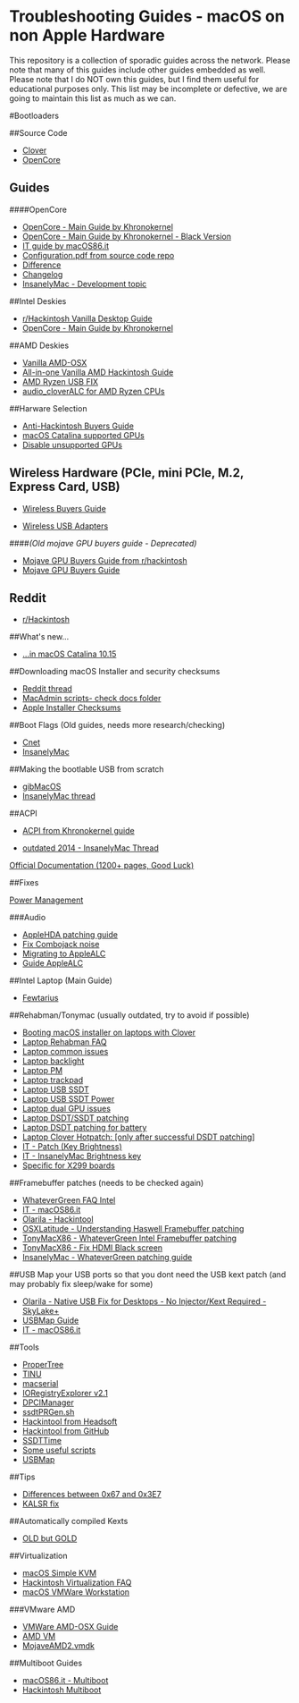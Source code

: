 # Troubleshooting Guides - macOS on non Apple Hardware

This repository is a collection of sporadic guides across the network. Please note that many of this guides include other guides embedded as well. Please note that I do NOT own this guides, but I find them useful for educational purposes only.
This list may be incomplete or defective, we are going to maintain this list as much as we can.

#Bootloaders

##Source Code

* [Clover](https://github.com/cloverhackycolor/CloverBootloader)
* [OpenCore](https://github.com/acidanthera/OpenCorePkg)

## Guides
####OpenCore

* [OpenCore - Main Guide by Khronokernel](https://khronokernel-2.gitbook.io/opencore-vanilla-desktop-guide/)
* [OpenCore - Main Guide by Khronokernel - Black Version](https://khronokernel.github.io/Opencore-Vanilla-Desktop-Guide)
* [IT guide by macOS86.it](https://macos86.gitbook.io/guida-opencore)
* [Configuration.pdf from source code repo](https://github.com/acidanthera/OpenCorePkg/blob/master/Docs/Configuration.pdf)
* [Difference](https://github.com/acidanthera/OpenCorePkg/blob/master/Docs/Differences/Differences.pdf)
* [Changelog](https://github.com/acidanthera/OpenCorePkg/blob/master/Changelog.md)
* [InsanelyMac - Development topic](https://www.insanelymac.com/forum/topic/338527-opencore-development)

##Intel Deskies

* [r/Hackintosh Vanilla Desktop Guide](https://hackintosh.gitbook.io/-r-hackintosh-vanilla-desktop-guide)
* [OpenCore - Main Guide by Khronokernel](https://khronokernel-2.gitbook.io/opencore-vanilla-desktop-guide/)

##AMD Deskies

* [Vanilla AMD-OSX](https://vanilla.amd-osx.com)
* [All-in-one Vanilla AMD Hackintosh Guide](https://kb.hackintoshisfun.ml/clover)
* [AMD Ryzen USB FIX](https://github.com/XLNCs/ryzenusbfix/blob/master/ManualGuide.md)
* [audio_cloverALC for AMD Ryzen CPUs](https://github.com/AlGreyy/AMD_Ryzen-audio_CloverALC)

##Harware Selection

* [Anti-Hackintosh Buyers Guide](https://khronokernel-5.gitbook.io/anti-hackintosh-buyers-guide)
* [macOS Catalina supported GPUs](https://khronokernel-3.gitbook.io/catalina-gpu-buyers-guide)
* [Disable unsupported GPUs](https://khronokernel-4.gitbook.io/disable-unsupported-gpus)

## Wireless Hardware (PCIe, mini PCIe, M.2, Express Card, USB)

* [Wireless Buyers Guide](https://khronokernel-7.gitbook.io/wireless-buyers-guide)

* [Wireless USB Adapters](https://github.com/chris1111/Wireless-USB-Adapter-Clover)


####*(Old mojave GPU buyers guide - Deprecated)*

* [Mojave GPU Buyers Guide from r/hackintosh](https://www.reddit.com/r/hackintosh/comments/b91vf5/mojave_gpu_buyers_guide)
* [Mojave GPU Buyers Guide](https://github.com/khronokernel/Mojave-GPU-Buyers-Guide)

## Reddit

* [r/Hackintosh](https://www.reddit.com/r/hackintosh/wiki/faq#wiki_guides)

##What's new... 

* [...in macOS Catalina 10.15](https://github.com/khronokernel/What-s-new-in-macOS-Catalina/blob/master/README.md)

##Downloading macOS Installer and security checksums

* [Reddit thread](https://www.reddit.com/r/hackintosh/comments/efjy5g/how_to_download_macos_from_apples_official/)
* [MacAdmin scripts- check docs folder](https://github.com/munki/macadmin-scripts)
* [Apple Installer Checksums](https://github.com/notpeter/apple-installer-checksums/blob/master/readme.md#mac-osx-installers-sha1-checksums)

##Boot Flags (Old guides, needs more research/checking)

* [Cnet](https://www.cnet.com/news/boot-argument-options-in-os-x/)
* [InsanelyMac](https://www.insanelymac.com/forum/topic/99891--/)


##Making the bootlable USB from scratch

* [gibMacOS](https://internet-install.gitbook.io/macos-internet-install)
* [InsanelyMac thread](https://www.insanelymac.com/forum/topic/329828-making-a-bootable-high-sierra-usb-installer-entirely-from-scratch-in-windows-or-linux-mint-without-access-to-mac-or-app-store-installerapp)


##ACPI

* [ACPI from Khronokernel guide](https://khronokernel-2.gitbook.io/opencore-vanilla-desktop-guide/extras/acpi)

* [outdated 2014 - InsanelyMac Thread](https://www.insanelymac.com/forum/topic/298027-guide-aio-guides-for-hackintosh/?tab=comments#comment-2027250)

[Official Documentation (1200+ pages, Good Luck)](https://uefi.org/sites/default/files/resources/ACPI_6_3_May16.pdf)

##Fixes 

[Power Management](https://www.reddit.com/r/hackintosh/comments/bnimcj/power_management_101)

###Audio

* [AppleHDA patching guide](https://osxlatitude.com/forums/topic/1946-complete-applehda-patching-guide)
* [Fix Combojack noise](https://osxlatitude.com/forums/topic/11316-how-to-fix-static-noisedistortioncrackling-sound-and-combojack-in-laptops)
* [Migrating to AppleALC](https://www.reddit.com/r/hackintosh/comments/4sil5p/audio_mechanic_old_patchfix_removal_applealc)
* [Guide AppleALC](https://www.reddit.com/r/hackintosh/comments/4e23w6/guide_native_audio_with_clover_applealckex)


##Intel Laptop (Main Guide)

* [Fewtarius](https://fewtarius.gitbook.io/laptopguide)

##Rehabman/Tonymac (usually outdated, try to avoid if possible)

* [Booting macOS installer on laptops with Clover](https://www.tonymacx86.com/threads/guide-booting-the-os-x-installer-on-laptops-with-clover.148093)
* [Laptop Rehabman FAQ](https://www.tonymacx86.com/threads/faq-read-first-laptop-frequent-questions.164990/)
* [Laptop common issues](https://www.tonymacx86.com/threads/readme-common-problems-changes-fixes-on-mojave.255823/)
* [Laptop backlight](https://www.tonymacx86.com/threads/guide-laptop-backlight-control-using-applebacklightinjector-kext.218222/)
* [Laptop PM](https://www.tonymacx86.com/threads/guide-native-power-management-for-laptops.175801/)
* [Laptop trackpad](https://www.tonymacx86.com/threads/wip-voodooi2c-i2c-trackpad-limited-support.204227/)
* [Laptop USB SSDT](https://www.tonymacx86.com/threads/guide-creating-a-custom-ssdt-for-usbinjectall-kext.211311/)
* [Laptop USB SSDT Power](https://www.tonymacx86.com/threads/guide-usb-power-property-injection-for-sierra-and-later.222266/)
* [Laptop dual GPU issues](https://www.tonymacx86.com/threads/guide-disabling-discrete-graphics-in-dual-gpu-laptops.163772/)
* [Laptop DSDT/SSDT patching](https://www.tonymacx86.com/threads/guide-patching-laptop-dsdt-ssdts.152573/)
* [Laptop DSDT patching for battery](https://www.tonymacx86.com/threads/guide-how-to-patch-dsdt-for-working-battery-status.116102/)
* [Laptop Clover Hotpatch: [only after successful DSDT patching]](https://www.tonymacx86.com/threads/guide-using-clover-to-hotpatch-acpi.200137/)
* [IT - Patch (Key Brightness)](https://hackintoshitalia.altervista.org/patch-dsdt-tasti-luminosita)
* [IT - InsanelyMac Brightness key](https://www.insanelymac.com/forum/topic/341703-guida-laptop-come-configurare-il-controllo-della-luminosità-pnlf/?tab=comments#comment-2700467)
* [Specific for X299 boards](https://www.insanelymac.com/forum/topic/334343-imac-pro-x299-live-the-future-new-with-macos-1014-mojave-successful-buildsuccessful-guide/)

##Framebuffer patches (needs to be checked again)

* [WhateverGreen FAQ Intel](https://github.com/acidanthera/WhateverGreen/blob/master/Manual/FAQ.IntelHD.en.md)
* [IT - macOS86.it](https://www.macos86.it/topic/849-weg-come-applicare-le-relative-patch/)
* [Olarila - Hackintool](https://olarila.com/forum/viewtopic.php?t=9275)
* [OSXLatitude - Understanding Haswell Framebuffer patching](https://osxlatitude.com/forums/topic/10267-understanding-and-patching-framebuffer-haswell/)
* [TonyMacX86 - WhateverGreen Intel Framebuffer patching](https://www.tonymacx86.com/threads/guide-intel-framebuffer-patching-using-whatevergreen.256490)
* [TonyMacX86 - Fix HDMI Black screen](https://www.tonymacx86.com/threads/guide-general-framebuffer-patching-guide-hdmi-black-screen-problem.269149/)
* [InsanelyMac - WhateverGreen patching guide](https://www.insanelymac.com/forum/topic/334899-intel-framebuffer-patching-using-whatevergreen)


##USB
Map your USB ports so that you dont need the USB kext patch (and may probably fix sleep/wake for some)


* [Olarila - Native USB Fix for Desktops - No Injector/Kext Required - SkyLake+](https://olarila.com/forum/viewtopic.php?f=28&t=10171)
* [USBMap Guide](https://usb-map.gitbook.io/project)
* [IT - macOS86.it](https://www.macos86.it/topic/9-mappatura-porte-usb)

##Tools 

* [ProperTree](https://github.com/corpnewt/ProperTree)
* [TINU](https://github.com/ITzTravelInTime/TINU)
* [macserial](https://github.com/acidanthera/MacInfoPkg/blob/master/macserial/FORMAT.md)
* [IORegistryExplorer v2.1](https://github.com/vulgo/IORegistryExplorer)
* [DPCIManager](https://github.com/MuntashirAkon/DPCIManager/releases)
* [ssdtPRGen.sh](https://github.com/Piker-Alpha/ssdtPRGen.sh/releases/tag/v17.0)
* [Hackintool from Headsoft](http://headsoft.com.au/download/mac/Hackintool.zip)
* [Hackintool from GitHub](https://github.com/headkaze/Hackintool)
* [SSDTTime](https://github.com/corpnewt/SSDTTime)
* [Some useful scripts](https://github.com/XLNCs/UsefullScripts)
* [USBMap](https://github.com/corpnewt/USBMap)

##Tips 

* [Differences between 0x67 and 0x3E7](https://github.com/khronokernel/Differences-between-0x67-and-0x3E7/blob/master/README.md)
* [KALSR fix](https://github.com/khronokernel/Opencore-Vanilla-Desktop-Guide/blob/master/extras/kalsr-fix.md)


##Automatically compiled Kexts

* [OLD but GOLD](https://onedrive.live.com/?authkey=%21APjCyRpzoAKp4xs&id=FE4038DA929BFB23%21455036&cid=FE4038DA929BFB23)

##Virtualization

* [macOS Simple KVM](https://github.com/foxlet/macOS-Simple-KVM)
* [Hackintosh Virtualization FAQ](https://github.com/khronokernel/Hackintosh-Virtulization-FAQ/blob/master/README.md)
* [macOS VMWare Workstation](https://www.aioboot.com/en/macos-vmware-workstation)

###VMware AMD

* [VMWare AMD-OSX Guide](https://vmware.amd-osx.com)
* [AMD VM](https://amd-vm.hackintosh-guides.ml)
* [MojaveAMD2.vmdk](https://amdosx.kellynet.nl/MojaveAMD2.vmdk)


##Multiboot Guides

* [macOS86.it - Multiboot](https://www.macos86.it/topic/1897-guide-netgear/)
* [Hackintosh Multiboot](https://hackintosh-multiboot.gitbook.io/hackintosh-multiboot/)
